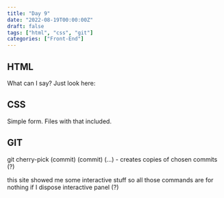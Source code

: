 ```yaml
---
title: "Day 9"
date: "2022-08-19T00:00:00Z"
draft: false
tags: ["html", "css", "git"]
categories: ["Front-End"]
---
```


## HTML

What can I say? Just look here: 

## CSS

Simple form. Files with that included.

## GIT

git cherry-pick (commit) (commit) (...) - creates copies of chosen commits (?)

this site showed me some interactive stuff so all those commands are for nothing if I dispose interactive panel (?)